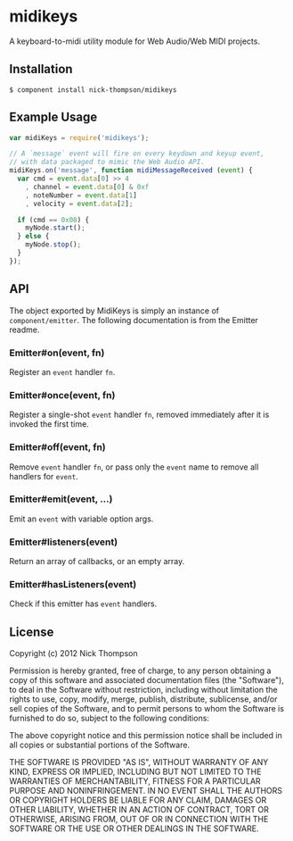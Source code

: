 
# midikeys

  A keyboard-to-midi utility module for Web Audio/Web MIDI projects.

## Installation

    $ component install nick-thompson/midikeys

## Example Usage

```javascript
var midiKeys = require('midikeys');

// A `message` event will fire on every keydown and keyup event,
// with data packaged to mimic the Web Audio API.
midiKeys.on('message', function midiMessageReceived (event) {
  var cmd = event.data[0] >> 4
    , channel = event.data[0] & 0xf
    , noteNumber = event.data[1]
    , velocity = event.data[2];

  if (cmd == 0x08) {
    myNode.start();
  } else {
    myNode.stop();
  }
});
```

## API

The object exported by MidiKeys is simply an instance of `component/emitter`.
The following documentation is from the Emitter readme.

### Emitter#on(event, fn)

  Register an `event` handler `fn`.

### Emitter#once(event, fn)

  Register a single-shot `event` handler `fn`,
  removed immediately after it is invoked the
  first time.

### Emitter#off(event, fn)

  Remove `event` handler `fn`, or pass only the `event`
  name to remove all handlers for `event`.

### Emitter#emit(event, ...)

  Emit an `event` with variable option args.

### Emitter#listeners(event)

  Return an array of callbacks, or an empty array.

### Emitter#hasListeners(event)

  Check if this emitter has `event` handlers. 

## License

  Copyright (c) 2012 Nick Thompson

  Permission is hereby granted, free of charge, to any person
  obtaining a copy of this software and associated documentation
  files (the "Software"), to deal in the Software without
  restriction, including without limitation the rights to use,
  copy, modify, merge, publish, distribute, sublicense, and/or sell
  copies of the Software, and to permit persons to whom the
  Software is furnished to do so, subject to the following
  conditions:

  The above copyright notice and this permission notice shall be
  included in all copies or substantial portions of the Software.

  THE SOFTWARE IS PROVIDED "AS IS", WITHOUT WARRANTY OF ANY KIND,
  EXPRESS OR IMPLIED, INCLUDING BUT NOT LIMITED TO THE WARRANTIES
  OF MERCHANTABILITY, FITNESS FOR A PARTICULAR PURPOSE AND
  NONINFRINGEMENT. IN NO EVENT SHALL THE AUTHORS OR COPYRIGHT
  HOLDERS BE LIABLE FOR ANY CLAIM, DAMAGES OR OTHER LIABILITY,
  WHETHER IN AN ACTION OF CONTRACT, TORT OR OTHERWISE, ARISING
  FROM, OUT OF OR IN CONNECTION WITH THE SOFTWARE OR THE USE OR
  OTHER DEALINGS IN THE SOFTWARE.
